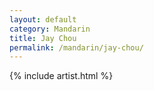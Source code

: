 ```yaml
---
layout: default
category: Mandarin
title: Jay Chou
permalink: /mandarin/jay-chou/
---
```


{% include artist.html %}